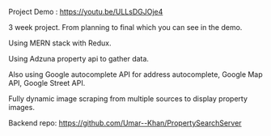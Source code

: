 Project Demo : https://youtu.be/ULLsDGJOje4

3 week project. From planning to final which you can see in the demo. 

Using MERN stack with Redux. 

Using Adzuna property api to gather data.

Also using Google autocomplete API for address autocomplete, Google Map API, Google Street API.

Fully dynamic image scraping from multiple sources to display property images.

Backend repo: https://github.com/Umar--Khan/PropertySearchServer
